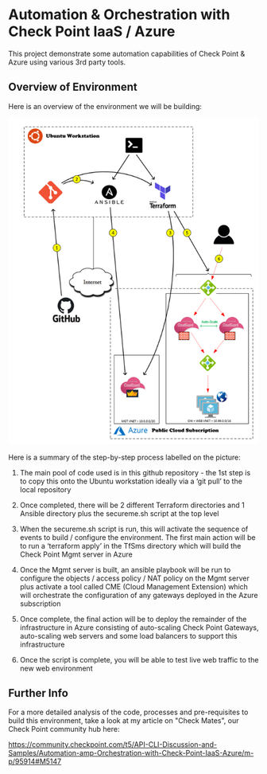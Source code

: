 # Automation & Orchestration with Check Point IaaS / Azure
This project demonstrate some automation capabilities of Check Point & Azure using various 3rd party tools.

## Overview of Environment
Here is an overview of the environment we will be building:

<p align="left">
<img width="800" src="overview.png"> </a>
</p>

Here is a summary of the step-by-step process labelled on the picture:

1.	The main pool of code used is in this github repository - the 1st step is to copy this onto the Ubuntu workstation ideally via a ‘git pull’ to the local repository

2.	Once completed, there will be 2 different Terraform directories and 1 Ansible directory plus the secureme.sh script at the top level
 
3.	When the secureme.sh script is run, this will activate the sequence of events to build / configure the environment.  The first main action will be to run a ‘terraform apply’ in the TfSms directory which will build the Check Point Mgmt server in Azure

4.	Once the Mgmt server is built, an ansible playbook will be run to configure the objects / access policy / NAT policy on the Mgmt server plus activate a tool called CME (Cloud Management Extension) which will orchestrate the configuration of any gateways deployed in the Azure subscription

5.	Once complete, the final action will be to deploy the remainder of the infrastructure in Azure consisting of auto-scaling Check Point Gateways, auto-scaling web servers and some load balancers to support this infrastructure 

6.	Once the script is complete, you will be able to test live web traffic to the new web environment

## Further Info
For a more detailed analysis of the code, processes and pre-requisites to build this environment, take a look at my article on "Check Mates", our Check Point community hub here:

https://community.checkpoint.com/t5/API-CLI-Discussion-and-Samples/Automation-amp-Orchestration-with-Check-Point-IaaS-Azure/m-p/95914#M5147
